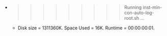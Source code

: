 * >>>>>>>>> Running inst-min-con-auto-log-root.sh ...
  * Disk size = 1311360K. Space Used = 16K. Runtime = 00:00:00:01.
